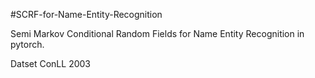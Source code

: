  #SCRF-for-Name-Entity-Recognition
 
 Semi Markov Conditional Random Fields for Name Entity Recognition in pytorch.
 
 Datset ConLL 2003
